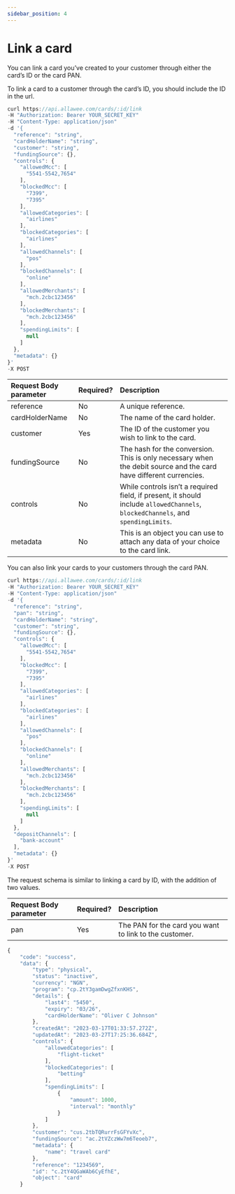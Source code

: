 ```yaml
---
sidebar_position: 4
---
```


# Link a card

You can link a card you’ve created to your customer through either the card’s ID or the card PAN.

To link a card to a customer through the card’s ID, you should include the ID in the url.

```js title="Sample Request"
curl https://api.allawee.com/cards/:id/link
-H "Authorization: Bearer YOUR_SECRET_KEY"
-H "Content-Type: application/json"
-d '{
  "reference": "string",
  "cardHolderName": "string",
  "customer": "string",
  "fundingSource": {},
  "controls": {
    "allowedMcc": [
      "5541-5542,7654"
    ],
    "blockedMcc": [
      "7399",
      "7395"
    ],
    "allowedCategories": [
      "airlines"
    ],
    "blockedCategories": [
      "airlines"
    ],
    "allowedChannels": [
      "pos"
    ],
    "blockedChannels": [
      "online"
    ],
    "allowedMerchants": [
      "mch.2cbc123456"
    ],
    "blockedMerchants": [
      "mch.2cbc123456"
    ],
    "spendingLimits": [
      null
    ]
  },
  "metadata": {}
}'
-X POST
```

| Request Body parameter | Required? | Description                                                                                                                      |
| :--------------------- | :-------- | :------------------------------------------------------------------------------------------------------------------------------- |
| reference              | No        | A unique reference.                                                                                                              |
| cardHolderName         | No        | The name of the card holder.                                                                                                     |
| customer               | Yes       | The ID of the customer you wish to link to the card.                                                                             |
| fundingSource          | No        | The hash for the conversion. This is only necessary when the debit source and the card have different currencies.                |
| controls               | No        | While controls isn’t a required field, if present, it should include `allowedChannels`, `blockedChannels`, and `spendingLimits`. |
| metadata               | No        | This is an object you can use to attach any data of your choice to the card link.                                                |

You can also link your cards to your customers through the card PAN.

```js title="Sample Request"
curl https://api.allawee.com/cards/:id/link
-H "Authorization: Bearer YOUR_SECRET_KEY"
-H "Content-Type: application/json"
-d '{
  "reference": "string",
  "pan": "string",
  "cardHolderName": "string",
  "customer": "string",
  "fundingSource": {},
  "controls": {
    "allowedMcc": [
      "5541-5542,7654"
    ],
    "blockedMcc": [
      "7399",
      "7395"
    ],
    "allowedCategories": [
      "airlines"
    ],
    "blockedCategories": [
      "airlines"
    ],
    "allowedChannels": [
      "pos"
    ],
    "blockedChannels": [
      "online"
    ],
    "allowedMerchants": [
      "mch.2cbc123456"
    ],
    "blockedMerchants": [
      "mch.2cbc123456"
    ],
    "spendingLimits": [
      null
    ]
  },
  "depositChannels": [
    "bank-account"
  ],
  "metadata": {}
}'
-X POST
```

The request schema is similar to linking a card by ID, with the addition of two values.

| Request Body parameter | Required? | Description                                            |
| :--------------------- | :-------- | :----------------------------------------------------- |
| pan                    | Yes       | The PAN for the card you want to link to the customer. |

```js title="Sample Success Response"
{
    "code": "success",
    "data": {
        "type": "physical",
        "status": "inactive",
        "currency": "NGN",
        "program": "cp.2tY3gamDwgZfxnKHS",
        "details": {
            "last4": "5450",
            "expiry": "03/26",
            "cardHolderName": "Oliver C Johnson"
        },
        "createdAt": "2023-03-17T01:33:57.272Z",
        "updatedAt": "2023-03-27T17:25:36.684Z",
        "controls": {
            "allowedCategories": [
                "flight-ticket"
            ],
            "blockedCategories": [
                "betting"
            ],
            "spendingLimits": [
                {
                    "amount": 1000,
                    "interval": "monthly"
                }
            ]
        },
        "customer": "cus.2tbTQRurrFsGFYvXc",
        "fundingSource": "ac.2tVZczWw7m6Teoeb7",
        "metadata": {
            "name": "travel card"
        },
        "reference": "1234569",
        "id": "c.2tY4QGaWAb6CyEfhE",
        "object": "card"
    }
```
